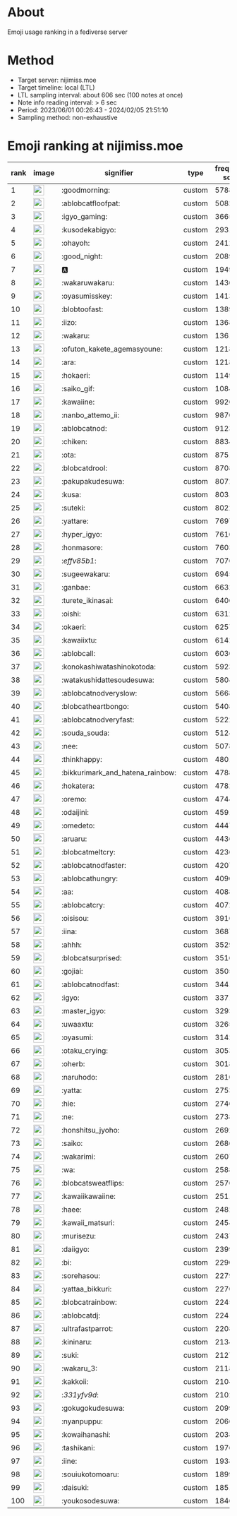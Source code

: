 # About
Emoji usage ranking in a fediverse server

# Method
- Target server: nijimiss.moe
- Target timeline: local (LTL)
- LTL sampling interval: about 606 sec (100 notes at once)
- Note info reading interval: > 6 sec
- Period: 2023/06/01 00:26:43 - 2024/02/05 21:51:10 
- Sampling method: non-exhaustive

# Emoji ranking at nijimiss.moe

|rank|image|signifier|type|frequency score|
|----|----|----|----|----|
|1|<img height="24" src="https://nijimiss.moe/emoji/goodmorning.webp">|:goodmorning:|custom|57880|
|2|<img height="24" src="https://nijimiss.moe/emoji/ablobcatfloofpat.webp">|:ablobcatfloofpat:|custom|50827|
|3|<img height="24" src="https://nijimiss.moe/emoji/igyo_gaming.webp">|:igyo_gaming:|custom|36652|
|4|<img height="24" src="https://nijimiss.moe/emoji/kusodekabigyo.webp">|:kusodekabigyo:|custom|29318|
|5|<img height="24" src="https://nijimiss.moe/emoji/ohayoh.webp">|:ohayoh:|custom|24122|
|6|<img height="24" src="https://nijimiss.moe/emoji/good_night.webp">|:good_night:|custom|20891|
|7|<img height="24" src="https://nijimiss.moe/emoji/a.webp">|:a:|custom|19497|
|8|<img height="24" src="https://nijimiss.moe/emoji/wakaruwakaru.webp">|:wakaruwakaru:|custom|14308|
|9|<img height="24" src="https://nijimiss.moe/emoji/oyasumisskey.webp">|:oyasumisskey:|custom|14134|
|10|<img height="24" src="https://nijimiss.moe/emoji/blobtoofast.webp">|:blobtoofast:|custom|13894|
|11|<img height="24" src="https://nijimiss.moe/emoji/iizo.webp">|:iizo:|custom|13689|
|12|<img height="24" src="https://nijimiss.moe/emoji/wakaru.webp">|:wakaru:|custom|13618|
|13|<img height="24" src="https://nijimiss.moe/emoji/ofuton_kakete_agemasyoune.webp">|:ofuton_kakete_agemasyoune:|custom|12185|
|14|<img height="24" src="https://nijimiss.moe/emoji/ara.webp">|:ara:|custom|12181|
|15|<img height="24" src="https://nijimiss.moe/emoji/hokaeri.webp">|:hokaeri:|custom|11493|
|16|<img height="24" src="https://nijimiss.moe/emoji/saiko_gif.webp">|:saiko_gif:|custom|10849|
|17|<img height="24" src="https://nijimiss.moe/emoji/kawaiine.webp">|:kawaiine:|custom|9926|
|18|<img height="24" src="https://nijimiss.moe/emoji/nanbo_attemo_ii.webp">|:nanbo_attemo_ii:|custom|9870|
|19|<img height="24" src="https://nijimiss.moe/emoji/ablobcatnod.webp">|:ablobcatnod:|custom|9123|
|20|<img height="24" src="https://nijimiss.moe/emoji/chiken.webp">|:chiken:|custom|8834|
|21|<img height="24" src="https://nijimiss.moe/emoji/ota.webp">|:ota:|custom|8751|
|22|<img height="24" src="https://nijimiss.moe/emoji/blobcatdrool.webp">|:blobcatdrool:|custom|8708|
|23|<img height="24" src="https://nijimiss.moe/emoji/pakupakudesuwa.webp">|:pakupakudesuwa:|custom|8072|
|24|<img height="24" src="https://nijimiss.moe/emoji/kusa.webp">|:kusa:|custom|8031|
|25|<img height="24" src="https://nijimiss.moe/emoji/suteki.webp">|:suteki:|custom|8022|
|26|<img height="24" src="https://nijimiss.moe/emoji/yattare.webp">|:yattare:|custom|7697|
|27|<img height="24" src="https://nijimiss.moe/emoji/hyper_igyo.webp">|:hyper_igyo:|custom|7616|
|28|<img height="24" src="https://nijimiss.moe/emoji/honmasore.webp">|:honmasore:|custom|7603|
|29|<img height="24" src="https://nijimiss.moe/emoji/_effv85b1_.webp">|:_effv85b1_:|custom|7076|
|30|<img height="24" src="https://nijimiss.moe/emoji/sugeewakaru.webp">|:sugeewakaru:|custom|6945|
|31|<img height="24" src="https://nijimiss.moe/emoji/ganbae.webp">|:ganbae:|custom|6632|
|32|<img height="24" src="https://nijimiss.moe/emoji/turete_ikinasai.webp">|:turete_ikinasai:|custom|6406|
|33|<img height="24" src="https://nijimiss.moe/emoji/oishi.webp">|:oishi:|custom|6312|
|34|<img height="24" src="https://nijimiss.moe/emoji/okaeri.webp">|:okaeri:|custom|6257|
|35|<img height="24" src="https://nijimiss.moe/emoji/kawaiixtu.webp">|:kawaiixtu:|custom|6142|
|36|<img height="24" src="https://nijimiss.moe/emoji/ablobcall.webp">|:ablobcall:|custom|6030|
|37|<img height="24" src="https://nijimiss.moe/emoji/konokashiwatashinokotoda.webp">|:konokashiwatashinokotoda:|custom|5923|
|38|<img height="24" src="https://nijimiss.moe/emoji/watakushidattesoudesuwa.webp">|:watakushidattesoudesuwa:|custom|5804|
|39|<img height="24" src="https://nijimiss.moe/emoji/ablobcatnodveryslow.webp">|:ablobcatnodveryslow:|custom|5668|
|40|<img height="24" src="https://nijimiss.moe/emoji/blobcatheartbongo.webp">|:blobcatheartbongo:|custom|5408|
|41|<img height="24" src="https://nijimiss.moe/emoji/ablobcatnodveryfast.webp">|:ablobcatnodveryfast:|custom|5222|
|42|<img height="24" src="https://nijimiss.moe/emoji/souda_souda.webp">|:souda_souda:|custom|5124|
|43|<img height="24" src="https://nijimiss.moe/emoji/nee.webp">|:nee:|custom|5078|
|44|<img height="24" src="https://nijimiss.moe/emoji/thinkhappy.webp">|:thinkhappy:|custom|4801|
|45|<img height="24" src="https://nijimiss.moe/emoji/bikkurimark_and_hatena_rainbow.webp">|:bikkurimark_and_hatena_rainbow:|custom|4788|
|46|<img height="24" src="https://nijimiss.moe/emoji/hokatera.webp">|:hokatera:|custom|4782|
|47|<img height="24" src="https://nijimiss.moe/emoji/oremo.webp">|:oremo:|custom|4744|
|48|<img height="24" src="https://nijimiss.moe/emoji/odaijini.webp">|:odaijini:|custom|4591|
|49|<img height="24" src="https://nijimiss.moe/emoji/omedeto.webp">|:omedeto:|custom|4447|
|50|<img height="24" src="https://nijimiss.moe/emoji/aruaru.webp">|:aruaru:|custom|4436|
|51|<img height="24" src="https://nijimiss.moe/emoji/blobcatmeltcry.webp">|:blobcatmeltcry:|custom|4236|
|52|<img height="24" src="https://nijimiss.moe/emoji/ablobcatnodfaster.webp">|:ablobcatnodfaster:|custom|4207|
|53|<img height="24" src="https://nijimiss.moe/emoji/ablobcathungry.webp">|:ablobcathungry:|custom|4090|
|54|<img height="24" src="https://nijimiss.moe/emoji/aa.webp">|:aa:|custom|4088|
|55|<img height="24" src="https://nijimiss.moe/emoji/ablobcatcry.webp">|:ablobcatcry:|custom|4072|
|56|<img height="24" src="https://nijimiss.moe/emoji/oisisou.webp">|:oisisou:|custom|3916|
|57|<img height="24" src="https://nijimiss.moe/emoji/iina.webp">|:iina:|custom|3687|
|58|<img height="24" src="https://nijimiss.moe/emoji/ahhh.webp">|:ahhh:|custom|3529|
|59|<img height="24" src="https://nijimiss.moe/emoji/blobcatsurprised.webp">|:blobcatsurprised:|custom|3516|
|60|<img height="24" src="https://nijimiss.moe/emoji/gojiai.webp">|:gojiai:|custom|3505|
|61|<img height="24" src="https://nijimiss.moe/emoji/ablobcatnodfast.webp">|:ablobcatnodfast:|custom|3441|
|62|<img height="24" src="https://nijimiss.moe/emoji/igyo.webp">|:igyo:|custom|3371|
|63|<img height="24" src="https://nijimiss.moe/emoji/master_igyo.webp">|:master_igyo:|custom|3293|
|64|<img height="24" src="https://nijimiss.moe/emoji/uwaaxtu.webp">|:uwaaxtu:|custom|3265|
|65|<img height="24" src="https://nijimiss.moe/emoji/oyasumi.webp">|:oyasumi:|custom|3142|
|66|<img height="24" src="https://nijimiss.moe/emoji/otaku_crying.webp">|:otaku_crying:|custom|3053|
|67|<img height="24" src="https://nijimiss.moe/emoji/oherb.webp">|:oherb:|custom|3018|
|68|<img height="24" src="https://nijimiss.moe/emoji/naruhodo.webp">|:naruhodo:|custom|2810|
|69|<img height="24" src="https://nijimiss.moe/emoji/yatta.webp">|:yatta:|custom|2753|
|70|<img height="24" src="https://nijimiss.moe/emoji/hie.webp">|:hie:|custom|2746|
|71|<img height="24" src="https://nijimiss.moe/emoji/ne.webp">|:ne:|custom|2738|
|72|<img height="24" src="https://nijimiss.moe/emoji/honshitsu_jyoho.webp">|:honshitsu_jyoho:|custom|2692|
|73|<img height="24" src="https://nijimiss.moe/emoji/saiko.webp">|:saiko:|custom|2686|
|74|<img height="24" src="https://nijimiss.moe/emoji/wakarimi.webp">|:wakarimi:|custom|2607|
|75|<img height="24" src="https://nijimiss.moe/emoji/wa.webp">|:wa:|custom|2588|
|76|<img height="24" src="https://nijimiss.moe/emoji/blobcatsweatflips.webp">|:blobcatsweatflips:|custom|2576|
|77|<img height="24" src="https://nijimiss.moe/emoji/kawaiikawaiine.webp">|:kawaiikawaiine:|custom|2511|
|78|<img height="24" src="https://nijimiss.moe/emoji/haee.webp">|:haee:|custom|2482|
|79|<img height="24" src="https://nijimiss.moe/emoji/kawaii_matsuri.webp">|:kawaii_matsuri:|custom|2454|
|80|<img height="24" src="https://nijimiss.moe/emoji/murisezu.webp">|:murisezu:|custom|2437|
|81|<img height="24" src="https://nijimiss.moe/emoji/daiigyo.webp">|:daiigyo:|custom|2399|
|82|<img height="24" src="https://nijimiss.moe/emoji/bi.webp">|:bi:|custom|2290|
|83|<img height="24" src="https://nijimiss.moe/emoji/sorehasou.webp">|:sorehasou:|custom|2279|
|84|<img height="24" src="https://nijimiss.moe/emoji/yattaa_bikkuri.webp">|:yattaa_bikkuri:|custom|2270|
|85|<img height="24" src="https://nijimiss.moe/emoji/blobcatrainbow.webp">|:blobcatrainbow:|custom|2245|
|86|<img height="24" src="https://nijimiss.moe/emoji/ablobcatdj.webp">|:ablobcatdj:|custom|2241|
|87|<img height="24" src="https://nijimiss.moe/emoji/ultrafastparrot.webp">|:ultrafastparrot:|custom|2208|
|88|<img height="24" src="https://nijimiss.moe/emoji/kininaru.webp">|:kininaru:|custom|2134|
|89|<img height="24" src="https://nijimiss.moe/emoji/suki.webp">|:suki:|custom|2127|
|90|<img height="24" src="https://nijimiss.moe/emoji/wakaru_3.webp">|:wakaru_3:|custom|2118|
|91|<img height="24" src="https://nijimiss.moe/emoji/kakkoii.webp">|:kakkoii:|custom|2104|
|92|<img height="24" src="https://nijimiss.moe/emoji/_331yfv9d_.webp">|:_331yfv9d_:|custom|2102|
|93|<img height="24" src="https://nijimiss.moe/emoji/gokugokudesuwa.webp">|:gokugokudesuwa:|custom|2099|
|94|<img height="24" src="https://nijimiss.moe/emoji/nyanpuppu.webp">|:nyanpuppu:|custom|2066|
|95|<img height="24" src="https://nijimiss.moe/emoji/kowaihanashi.webp">|:kowaihanashi:|custom|2038|
|96|<img height="24" src="https://nijimiss.moe/emoji/tashikani.webp">|:tashikani:|custom|1976|
|97|<img height="24" src="https://nijimiss.moe/emoji/iine.webp">|:iine:|custom|1938|
|98|<img height="24" src="https://nijimiss.moe/emoji/souiukotomoaru.webp">|:souiukotomoaru:|custom|1899|
|99|<img height="24" src="https://nijimiss.moe/emoji/daisuki.webp">|:daisuki:|custom|1851|
|100|<img height="24" src="https://nijimiss.moe/emoji/youkosodesuwa.webp">|:youkosodesuwa:|custom|1846|

